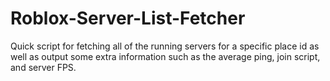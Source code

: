 # Roblox-Server-List-Fetcher
Quick script for fetching all of the running servers for a specific place id as well as output some extra information such as the average ping, join script, and server FPS.
